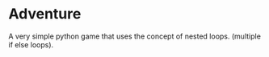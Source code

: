 # Adventure
 
A very simple python game that uses the concept of nested loops. (multiple if else loops).
